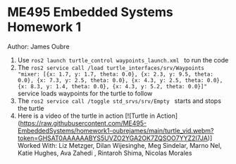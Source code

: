 # ME495 Embedded Systems Homework 1
Author: James Oubre
1. Use `ros2 launch turtle_control waypoints_launch.xml ` to run the code
2. The `ros2 service call /load turtle_interfaces/srv/Waypoints "mixer: [{x: 1.7, y: 1.7, theta: 0.0}, {x: 2.3, y: 9.5, theta: 0.0}, {x: 7.3, y: 2.5, theta: 0.0}, {x: 4.3, y: 2.5, theta: 0.0}, {x: 8.3, y: 1.4, theta: 0.0}, {x: 4.3, y: 5.2, theta: 0.0}]"` service loads waypoints for the turtle to follow
3. The `ros2 service call /toggle std_srvs/srv/Empty ` starts and stops the turtle
4. Here is a video of the turtle in action
   [![Turtle in Action] (https://raw.githubusercontent.com/ME495-EmbeddedSystems/homework1-oubrejames/main/turtle_vid.webm?token=GHSAT0AAAAAABYS5UVZO2YGA2OK7ZQSOO7YYZ2I7JA)]
Worked With: Liz Metzger, Dilan Wijesinghe, Meg Sindelar, Marno Nel, Katie Hughes, Ava Zahedi , Rintaroh Shima, Nicolas Morales